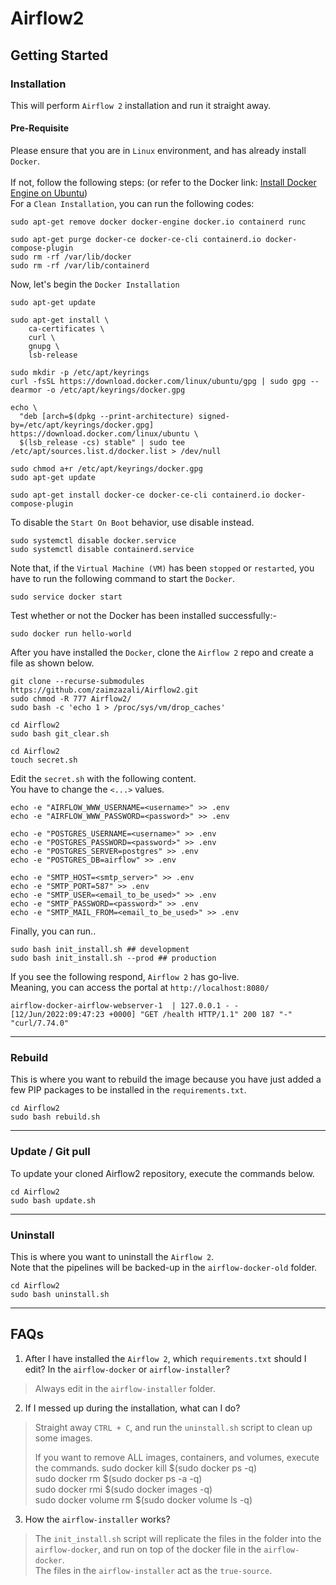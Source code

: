 # Airflow2

## Getting Started
### Installation
This will perform ```Airflow 2``` installation and run it straight away.<br>
#### Pre-Requisite
Please ensure that you are in ```Linux``` environment, and has already install ```Docker```.<br><br>
If not, follow the following steps: (or refer to the Docker link: [Install Docker Engine on Ubuntu](https://docs.docker.com/engine/install/ubuntu/))<br>
For a ```Clean Installation```, you can run the following codes:<br>
```
sudo apt-get remove docker docker-engine docker.io containerd runc

sudo apt-get purge docker-ce docker-ce-cli containerd.io docker-compose-plugin
sudo rm -rf /var/lib/docker
sudo rm -rf /var/lib/containerd
```
Now, let's begin the ```Docker Installation```
```
sudo apt-get update

sudo apt-get install \
    ca-certificates \
    curl \
    gnupg \
    lsb-release

sudo mkdir -p /etc/apt/keyrings
curl -fsSL https://download.docker.com/linux/ubuntu/gpg | sudo gpg --dearmor -o /etc/apt/keyrings/docker.gpg

echo \
  "deb [arch=$(dpkg --print-architecture) signed-by=/etc/apt/keyrings/docker.gpg] https://download.docker.com/linux/ubuntu \
  $(lsb_release -cs) stable" | sudo tee /etc/apt/sources.list.d/docker.list > /dev/null

sudo chmod a+r /etc/apt/keyrings/docker.gpg
sudo apt-get update
```
```
sudo apt-get install docker-ce docker-ce-cli containerd.io docker-compose-plugin
```
To disable the ```Start On Boot``` behavior, use disable instead.
```
sudo systemctl disable docker.service
sudo systemctl disable containerd.service
```
Note that, if the ```Virtual Machine (VM)``` has been ```stopped``` or ```restarted```, you have to run the following command to start the ```Docker```.
```
sudo service docker start
```
Test whether or not the Docker has been installed successfully:-
```
sudo docker run hello-world
```
After you have installed the ```Docker```, clone the ```Airflow 2``` repo and create a file as shown below.
```
git clone --recurse-submodules https://github.com/zaimzazali/Airflow2.git
sudo chmod -R 777 Airflow2/
sudo bash -c 'echo 1 > /proc/sys/vm/drop_caches'
```
```
cd Airflow2
sudo bash git_clear.sh
```
```
cd Airflow2
touch secret.sh
```
Edit the ```secret.sh``` with the following content.<br>
You have to change the ```<...>``` values.
```
echo -e "AIRFLOW_WWW_USERNAME=<username>" >> .env
echo -e "AIRFLOW_WWW_PASSWORD=<password>" >> .env

echo -e "POSTGRES_USERNAME=<username>" >> .env
echo -e "POSTGRES_PASSWORD=<password>" >> .env
echo -e "POSTGRES_SERVER=postgres" >> .env
echo -e "POSTGRES_DB=airflow" >> .env

echo -e "SMTP_HOST=<smtp_server>" >> .env
echo -e "SMTP_PORT=587" >> .env
echo -e "SMTP_USER=<email_to_be_used>" >> .env
echo -e "SMTP_PASSWORD=<password>" >> .env
echo -e "SMTP_MAIL_FROM=<email_to_be_used>" >> .env
```
Finally, you can run..
```
sudo bash init_install.sh ## development
sudo bash init_install.sh --prod ## production
```
If you see the following respond, ```Airflow 2``` has go-live.<br>
Meaning, you can access the portal at ```http://localhost:8080/```
```
airflow-docker-airflow-webserver-1  | 127.0.0.1 - - [12/Jun/2022:09:47:23 +0000] "GET /health HTTP/1.1" 200 187 "-" "curl/7.74.0"
```
---
### Rebuild
This is where you want to rebuild the image because you have just added a few PIP packages to be installed in the ```requirements.txt```.
```
cd Airflow2
sudo bash rebuild.sh
```
---
### Update / Git pull
To update your cloned Airflow2 repository, execute the commands below.
```
cd Airflow2
sudo bash update.sh
```
---
### Uninstall
This is where you want to uninstall the ```Airflow 2```.<br>
Note that the pipelines will be backed-up in the ```airflow-docker-old``` folder.
```
cd Airflow2
sudo bash uninstall.sh
```
---
## FAQs
1) After I have installed the ```Airflow 2```, which ```requirements.txt``` should I edit? In the ```airflow-docker``` or ```airflow-installer```?<br> 
> Always edit in the ```airflow-installer``` folder.
2) If I messed up during the installation, what can I do?<br>
> Straight away ```CTRL + C```, and run the ```uninstall.sh``` script to clean up some images.
>
> If you want to remove ALL images, containers, and volumes, execute the commands.
> sudo docker kill $(sudo docker ps -q)<br>
> sudo docker rm $(sudo docker ps -a -q)<br>
> sudo docker rmi $(sudo docker images -q)<br>
> sudo docker volume rm $(sudo docker volume ls -q)
3) How the ```airflow-installer``` works?<br>
> The ```init_install.sh``` script will replicate the files in the folder into the ```airflow-docker```, and run on top of the docker file in the ```airflow-docker```.<br>
The files in the ```airflow-installer``` act as the ```true-source```.
